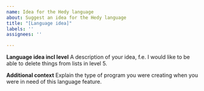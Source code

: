 ```yaml
---
name: Idea for the Hedy language
about: Suggest an idea for the Hedy language
title: "[Language idea]"
labels: ''
assignees: ''

---
```


**Language idea incl level**
A description of your idea, f.e. I would like to be able to delete things from lists in level 5.

**Additional context**
Explain the type of program you were creating when you were in need of this language feature.
